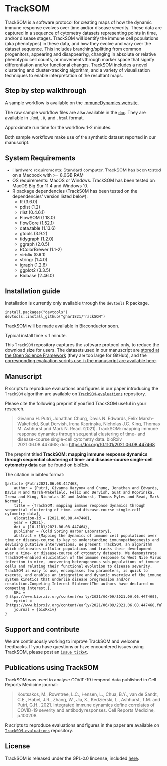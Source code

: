 # TrackSOM

TrackSOM is a software protocol for creating maps of how the dynamic immune response evolves over time and/or disease severity.
These data are captured in a sequence of cytometry datasets representing points in time, and/or disease stages.
TrackSOM will identify the immune cell populations (aka phenotypes) in these data, and how they evolve and vary over the dataset sequence.
This includes branching/splitting from common progenitors, appearing and disappearing, changing in absolute or relative phenotypic cell counts, or movements through marker space that signify differentiation and/or functional changes.
TrackSOM includes a novel clustering and cluster-tracking algorithm, and a variety of visualisation techniques to enable interpretation of the resultant maps.

## Step by step walkthrough

A sample workflow is available on the [ImmuneDynamics website](https://immunedynamics.io/research/time-series_workflow/TrackSOM-workflow.html).

The raw sample workflow files are also available in the [`doc`](https://github.com/ghar1821/TrackSOM/blob/master/doc).
They are available in `.Rmd`, `.R`, and `.html` format.

Approximate run time for the workflow: 1-2 minutes.

Both sample workflows make use of the synthetic dataset reported in our manuscript.

## System Requirements
- Hardware requirements: Standard computer. TrackSOM has been tested on a Macbook with >= 8.0GB RAM.
- OS requirements: MacOS or Windows. TrackSOM has been tested on MacOS Big Sur 11.4 and Windows 10.
- R package dependencies (TrackSOM has been tested on the dependencies' version listed below):
	- R (3.6.0)
	- pdist (1.2)
	- rlist (0.4.6.1)
	- FlowSOM (1.18.0)
	- flowCore (1.52.1)
	- data.table (1.13.6)
	- gtools (3.9.2)
	- tidygraph (1.2.0)
	- ggraph (2.0.5)
	- RColorBrewer (1.1-2)
	- viridis (0.6.1)
	- stringr (1.4.0)
	- igraph (1.2.6)
	- ggplot2 (3.3.5)
	- Biobase (2.46.0)

## Installation guide
Installation is currently only available through the `devtools` R package.
```
install.packages("devtools")
devtools::install_github("ghar1821/TrackSOM")
```

TrackSOM will be made available in Bioconductor soon.

Typical install time < 1 minute.

This `TrackSOM` repository captures the software protocol only, to reduce the download size for users.
The datasets used in our manuscript are [stored at the Open Science Framework](https://osf.io/8dvzu/) (they are too large for GitHub), and the [corresponding evaluation scripts use in the manuscript are available here](https://github.com/ghar1821/TrackSOM-evaluations).

## Manuscript

R scripts to reproduce evaluations and figures in our paper introducing the `TrackSOM` algorithm are available on [`TrackSOM-evaluations`](https://github.com/ghar1821/TrackSOM-evaluations) repository.

Please cite the following preprint if you find TrackSOM useful in your research.

> Givanna H. Putri, Jonathan Chung, Davis N. Edwards, Felix Marsh-Wakefield, Suat Dervish, Irena Koprinska, Nicholas J.C. King, Thomas M. Ashhurst and Mark N. Read. (2021). TrackSOM: mapping immune response dynamics through sequential clustering of time- and disease-course single-cell cytometry data. bioRxiv 2021.06.08.447468; doi: https://doi.org/10.1101/2021.06.08.447468

The preprint titled **TrackSOM: mapping immune response dynamics through sequential clustering of time- and disease-course single-cell cytometry data** can be found on [bioRxiv](https://www.biorxiv.org/content/10.1101/2021.06.08.447468v1).

The citation in bibtex format:
```
@article {Putri2021.06.08.447468,
	author = {Putri, Givanna Haryono and Chung, Jonathan and Edwards, Davis N and Marsh-Wakefield, Felix and Dervish, Suat and Koprinska, Irena and King, Nicholas JC and Ashhurst, Thomas Myles and Read, Mark Norman},
	title = {TrackSOM: mapping immune response dynamics through sequential clustering of time- and disease-course single-cell cytometry data},
	elocation-id = {2021.06.08.447468},
	year = {2021},
	doi = {10.1101/2021.06.08.447468},
	publisher = {Cold Spring Harbor Laboratory},
	abstract = {Mapping the dynamics of immune cell populations over time or disease-course is key to understanding immunopathogenesis and devising putative interventions. We present TrackSOM, an algorithm which delineates cellular populations and tracks their development over a time- or disease-course of cytometry datasets. We demonstrate TrackSOM-enabled elucidation of the immune response to West Nile Virus infection in mice, uncovering heterogeneous sub-populations of immune cells and relating their functional evolution to disease severity. TrackSOM is easy to use, encompasses few parameters, is quick to execute, and enables an integrative and dynamic overview of the immune system kinetics that underlie disease progression and/or resolution.Competing Interest StatementThe authors have declared no competing interest.},
	URL = {https://www.biorxiv.org/content/early/2021/06/09/2021.06.08.447468},
	eprint = {https://www.biorxiv.org/content/early/2021/06/09/2021.06.08.447468.full.pdf},
	journal = {bioRxiv}
}
```

## Support and contribute
We are continuously working to improve TrackSOM and welcome feedbacks.
If you have questions or have encountered issues using TrackSOM, please post an [`issue ticket`](https://github.com/ghar1821/TrackSOM/issues).

## Publications using TrackSOM
TrackSOM was used to analyse COVID-19 temporal data published in Cell Reports Medicine journal:


> Koutsakos, M., Rowntree, L.C., Hensen, L., Chua, B.Y., van de Sandt, C.E., Habel, J.R., Zhang, W., Jia, X., Kedzierski, L., Ashhurst, T.M. and Putri, G.H., 2021. Integrated immune dynamics define correlates of COVID-19 severity and antibody responses. Cell Reports Medicine, p.100208.

R scripts to reproduce evaluations and figures in the paper are available on [`TrackSOM-evaluations`](https://github.com/ghar1821/TrackSOM-evaluations) repository.

## License
TrackSOM is released under the GPL-3.0 lincense, included [here](LICENSE).
